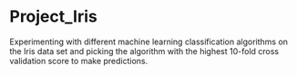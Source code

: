 # Project_Iris
Experimenting with different  machine learning classification algorithms on the Iris data set and picking the algorithm with the highest 10-fold cross validation score to make predictions. 
